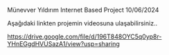 Münevver Yıldırım Internet Based Project 10/06/2024

Aşağıdaki linkten projemin videosuna ulaşabilirsiniz..

https://drive.google.com/file/d/196T848OYC5q0yp8r-YHnEGgdHVUSazA1/view?usp=sharing
